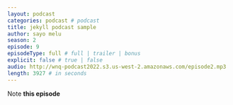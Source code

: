 ```yaml
---
layout: podcast
categories: podcast # podcast
title: jekyll podcast sample
author: sayo melu
season: 2
episode: 9
episodeType: full # full | trailer | bonus
explicit: false # true | false
audio: http://wnq-podcast2022.s3.us-west-2.amazonaws.com/episode2.mp3
length: 3927 # in seconds
---
```

Note **this episode**